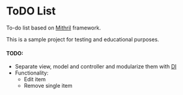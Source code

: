 # ToDO List

To-do list based on [Mithril](http://lhorie.github.io/mithril/) framework.

This is a sample project for testing and educational purposes.

#### TODO:

* Separate view, model and controller and modularize them with [DI](https://gist.github.com/ilsenem/11345055)
* Functionality:
  * Edit item
  * Remove single item
